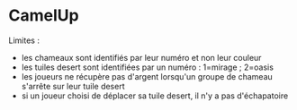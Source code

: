 # CamelUp

Limites :
- les chameaux sont identifiés par leur numéro et non leur couleur
- les tuiles desert sont identifiées par un numéro : 1=mirage ; 2=oasis
- les joueurs ne récupère pas d'argent lorsqu'un groupe de chameau s'arrête sur leur tuile desert
- si un joueur choisi de déplacer sa tuile desert, il n'y a pas d'échapatoire
